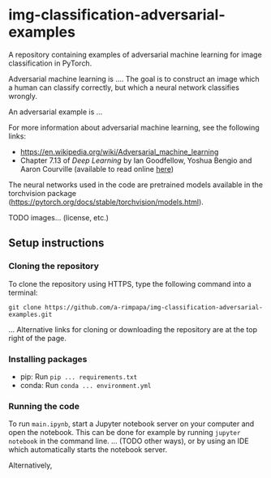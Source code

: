 # img-classification-adversarial-examples
A repository containing examples of adversarial machine learning for image classification in PyTorch.

Adversarial machine learning is .... The goal is to construct an image which a human can classify correctly, but which a neural network classifies wrongly.

An adversarial example is ...

For more information about adversarial machine learning, see the following links:
- https://en.wikipedia.org/wiki/Adversarial_machine_learning
- Chapter 7.13 of _Deep Learning_ by Ian Goodfellow, Yoshua Bengio and Aaron Courville (available to read online [here](https://www.deeplearningbook.org/))

The neural networks used in the code are pretrained models available in the torchvision package (https://pytorch.org/docs/stable/torchvision/models.html).

TODO images... (license, etc.)

## Setup instructions
### Cloning the repository

To clone the repository using HTTPS, type the following command into a terminal:
```
git clone https://github.com/a-rimpapa/img-classification-adversarial-examples.git
```

... Alternative links for cloning or downloading the repository are at the top right of the page.

### Installing packages

* pip: Run `pip ... requirements.txt`
* conda: Run `conda ... environment.yml`

### Running the code

To run `main.ipynb`, start a Jupyter notebook server on your computer and open the notebook. This can be done for example by running `jupyter notebook` in the command line. ... (TODO other ways), or by using an IDE which automatically starts the notebook server.

Alternatively, 
